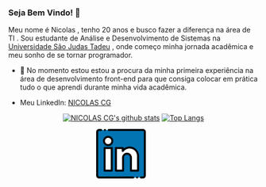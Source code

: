 ### Seja Bem Vindo! 👋

Meu nome é Nicolas , tenho 20 anos e busco fazer a diferença na área de TI . Sou estudante de Análise e Desenvolvimento de Sistemas na [Universidade São Judas Tadeu](https://www.usjt.br) , onde começo minha jornada acadêmica e meu sonho de se tornar programador. 

- 🔭 No momento estou estou a procura da minha primeira experiência na área de desenvolvimento front-end para que consiga colocar em prática tudo o que aprendi durante minha vida acadêmica.

- Meu LinkedIn: [NICOLAS CG](https://www.linkedin.com/in/nicolas-cassiano-451b9b195/)

<div align="center" >

[![NICOLAS CG's github stats](https://github-readme-stats.vercel.app/api?username=Nicolas1908&show_icons=true&theme=radical&bg_color=30,0d0d0d,191919&title_color=fff&text_color=fff&icon_color=79ff97)](https://github.com/anuraghazra/github-readme-stats)
[![Top Langs](https://github-readme-stats.vercel.app/api/top-langs/?username=nicolas1908&layout=compact&theme=radical&bg_color=30,0d0d0d,191919&title_color=fff&text_color=fff&icon_color=79ff97)](https://github.com/anuraghazra/github-readme-stats)
<div style="align-self: center;align-items: center; display: flex; justify-content: space-between; width: 150px;" >
  <a href="https://www.linkedin.com/in/nicolas-cassiano-451b9b195/">
    <img src="https://github.com/Nicolas1908/Nicolas1908/blob/main/github/linkedin.png" alt="LinkedIn" height="100">
  </a>
</div>
</div>
